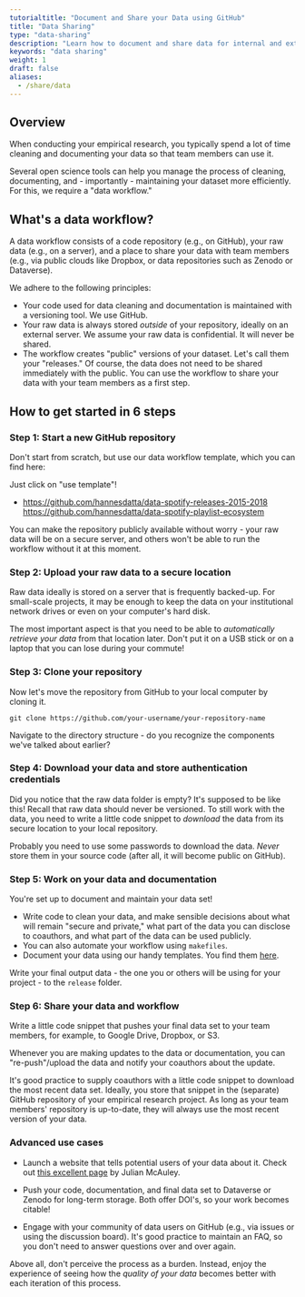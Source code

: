 ```yaml
---
tutorialtitle: "Document and Share your Data using GitHub"
title: "Data Sharing"
type: "data-sharing"
description: "Learn how to document and share data for internal and external use."
keywords: "data sharing"
weight: 1
draft: false
aliases:
  - /share/data
---
```


## Overview

When conducting your empirical research, you typically spend a lot of time cleaning and documenting your data so that team members can use it.

Several open science tools can help you manage the process of cleaning, documenting, and - importantly - maintaining your dataset more efficiently. For this, we require a "data workflow."

## What's a data workflow?

A data workflow consists of a code repository (e.g., on GitHub), your raw data (e.g., on a server), and a place to share your data with team members (e.g., via public clouds like Dropbox, or data repositories such as Zenodo or Dataverse).

We adhere to the following principles:

- Your code used for data cleaning and documentation is maintained with a versioning tool. We use GitHub.
- Your raw data is always stored *outside* of your repository, ideally on an external server. We assume your raw data is confidential. It will never be shared.
- The workflow creates "public" versions of your dataset. Let's call them your "releases." Of course, the data does not need to be shared immediately with the public. You can use the workflow to share your data with your team members as a first step.

## How to get started in 6 steps

### Step 1: Start a new GitHub repository

Don't start from scratch, but use our data workflow template, which you can find here:

Just click on "use template"!

- https://github.com/hannesdatta/data-spotify-releases-2015-2018
https://github.com/hannesdatta/data-spotify-playlist-ecosystem

You can make the repository publicly available without worry - your raw data will be on a secure server, and others won't be able to run the workflow without it at this moment.

<!--@ BBlocK: develop a "stripped" version of this workflow with dummy data for release
-->

### Step 2: Upload your raw data to a secure location

Raw data ideally is stored on a server that is frequently backed-up. For small-scale projects, it may be enough to keep the data on your institutional network drives or even on your computer's hard disk.

The most important aspect is that you need to be able to *automatically retrieve your data* from that location later. Don't put it on a USB stick or on a laptop that you can lose during your commute!

<!-- BBlocK: add bblock on storing possibilities
-->

### Step 3: Clone your repository

Now let's move the repository from GitHub to your local computer by cloning it.

```
git clone https://github.com/your-username/your-repository-name
```

Navigate to the directory structure - do you recognize the components we've talked about earlier?

### Step 4: Download your data and store authentication credentials

Did you notice that the raw data folder is empty? It's supposed to be like this! Recall that raw data should never be versioned. To still work with the data, you need to write a little code snippet to *download* the data from its secure location to your local repository.
<!-- add building blocks -->

Probably you need to use some passwords to download the data. *Never* store them in your source code (after all, it will become public on GitHub).

<!-- add building blocks-->

### Step 5: Work on your data and documentation

You're set up to document and maintain your data set!

- Write code to clean your data, and make sensible decisions about what will remain "secure and private," what part of the data you can disclose to coauthors, and what part of the data can be used publicly.
- You can also automate your workflow using `makefiles`.
- Document your data using our handy templates. You find them [here](https://tilburgsciencehub.com/document/new-data).

Write your final output data - the one you or others will be using for your project - to the `release` folder.

### Step 6: Share your data and workflow

Write a little code snippet that pushes your final data set to your team members, for example, to Google Drive, Dropbox, or S3.

Whenever you are making updates to the data or documentation, you can "re-push"/upload the data and notify your coauthors about the update.

It's good practice to supply coauthors with a little code snippet to download the most recent data set. Ideally, you store that snippet in the (separate) GitHub repository of your empirical research project. As long as your team members' repository is up-to-date, they will always use the most recent version of your data.

### Advanced use cases

- Launch a website that tells potential users of your data about it. Check out [this excellent page](https://nijianmo.github.io/amazon/index.html) by Julian McAuley.

- Push your code, documentation, and final data set to Dataverse or Zenodo for long-term storage. Both offer DOI's, so your work becomes citable!

- Engage with your community of data users on GitHub (e.g., via issues or using the discussion board). It's good practice to maintain an FAQ, so you don't need to answer questions over and over again.

Above all, don't perceive the process as a burden. Instead, enjoy the experience of seeing how the *quality of your data* becomes better with each iteration of this process.


<!--
### Create

- Create GitHub repository from template
- Store raw data on secure server (institution)
- Create data prep code to create derived version
- Create initial documentation from template
- Prototype workflow by running it with `make`

### Share

- Publish internally
  - Store on Dropbox
  - Store on S3, make available to coauthors (code snippet)

- Publish externally
  - Dataverse
    1. Create empty data verse
    2. Get Dataverse API credential
    3. Run push.sh or push.bat in repository to push data to server
